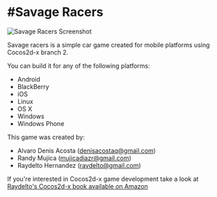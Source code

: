 #Savage Racers
=============
![Savage Racers Screenshot](http://raydelto.org/savage.png "Savage Racers Screenshot")

Savage racers is a simple car game created for mobile platforms using Cocos2d-x branch 2.

You can build it for any of the following platforms:
+ Android
+ BlackBerry
+ iOS
+ Linux
+ OS X
+ Windows
+ Windows Phone

This game was created by:

* Alvaro Denis Acosta (denisacostaq@gmail.com)
* Randy Mujica (mujicadiazr@gmail.com)
* Raydelto Hernandez (raydelto@gmail.com)

If you're interested in Cocos2d-x game development take a look at [Raydelto's Cocos2d-x book available on Amazon](https://www.amazon.com/Building-Android-Cocos2d-x-Raydelto-Hernandez/dp/1785283839)
